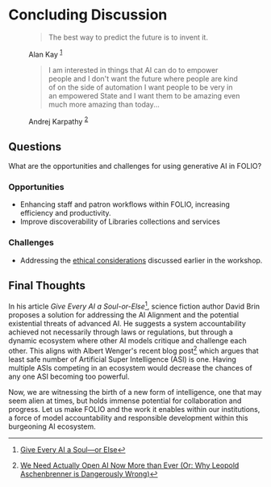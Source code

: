# Concluding Discussion

<figure>
  <blockquote class="blockquote">
   <p>
     The best way to predict the future is to invent it.
   </p>
  </blockquote>
  <figcaption class="blockquote-footer" markdown="span">
   Alan Kay <sup><a class="footnote-ref" href="#fn:KEYS">1</a></sup>
  </figcaption>
</figure>
  
<figure>
  <blockquote class="blockquote">
   <p>
     I am interested in things that AI can do to empower people and I don't want the future where people 
     are kind of on the side of automation I want people to be very in an empowered State and I want 
     them to be amazing even much more amazing than today...
   </p>
  </blockquote>
  <figcaption class="blockquote-footer" markdown="span">
    Andrej Karpathy  <sup><a class="footnote-ref" href="#fn:KARPATHY">2</a></sup>
  </figcaption>
</figure>

## Questions
What are the opportunities and challenges for using generative AI in FOLIO?

### Opportunities
- Enhancing staff and patron workflows within FOLIO, increasing efficiency and productivity.
- Improve discoverability of Libraries collections and services

### Challenges
- Addressing the [ethical considerations](../ethical-considerations-ai-ml-for-libraries/index.html) discussed
  earlier in the workshop.

## Final Thoughts
In his article *Give Every AI a Soul-or-Else*[^BRIN], science fiction author David Brin proposes a 
solution for addressing the AI Alignment and the potential existential threats of advanced AI. He suggests 
a system accountability achieved not necessarily through laws or regulations, but through a dynamic ecosystem 
where other AI models critique and challenge each other. This aligns with Albert Wenger's recent
blog post[^WENGER] which argues that least safe number of Artificial 
Super Intelligence (ASI) is one. Having multiple ASIs competing in an ecosystem would decrease the chances 
of any one ASI becoming too powerful.  

Now, we are witnessing the birth of a new form of intelligence, one that may seem alien at times, but 
holds immense potential for collaboration and progress. Let us make FOLIO and the work it enables within 
our institutions, a force of model accountability and responsible development within this burgeoning AI ecosystem. 

[^KEYS]: Original quote from 1971 to Xerox researches, expressed in this video [The Best Way to Predict the Future is to Create It. But Is It Already Too Late?](https://www.youtube.com/watch?v=dTPI6wh-Lr0)
[^KARPATHY]: [No Priors Ep. 80 | With Andrej Karpathy from OpenAI and Tesla](https://www.youtube.com/watch?v=hM_h0UA7upI)
[^BRIN]: [Give Every AI a Soul—or Else](https://www.wired.com/story/give-every-ai-a-soul-or-else/)
[^WENGER]: [We Need Actually Open AI Now More than Ever (Or: Why Leopold Aschenbrenner is Dangerously Wrong)](https://continuations.com/post/761729753693765632/we-need-actually-open-ai-now-more-than-ever-or)
